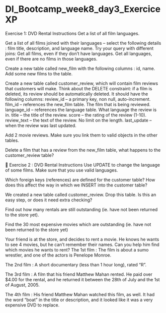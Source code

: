 # DI_Bootcamp_week8_day3_ExerciceXP

Exercise 1: DVD Rental
Instructions
Get a list of all film languages.

Get a list of all films joined with their languages – select the following details : film title, description, and language name. Try your query with different joins:
Get all films, even if they don’t have languages.
Get all languages, even if there are no films in those languages.

Create a new table called new_film with the following columns : id, name. Add some new films to the table.

Create a new table called customer_review, which will contain film reviews that customers will make.
Think about the DELETE constraint: if a film is deleted, its review should be automatically deleted.
It should have the following columns:
review_id – a primary key, non null, auto-increment.
film_id – references the new_film table. The film that is being reviewed.
language_id – references the language table. What language the review is in.
title – the title of the review.
score – the rating of the review (1-10).
review_text – the text of the review. No limit on the length.
last_update – when the review was last updated.

Add 2 movie reviews. Make sure you link them to valid objects in the other tables.

Delete a film that has a review from the new_film table, what happens to the customer_review table?


🌟 Exercise 2 : DVD Rental
Instructions
Use UPDATE to change the language of some films. Make sure that you use valid languages.

Which foreign keys (references) are defined for the customer table? How does this affect the way in which we INSERT into the customer table?

We created a new table called customer_review. Drop this table. Is this an easy step, or does it need extra checking?

Find out how many rentals are still outstanding (ie. have not been returned to the store yet).

Find the 30 most expensive movies which are outstanding (ie. have not been returned to the store yet)

Your friend is at the store, and decides to rent a movie. He knows he wants to see 4 movies, but he can’t remember their names. Can you help him find which movies he wants to rent?
The 1st film : The film is about a sumo wrestler, and one of the actors is Penelope Monroe.

The 2nd film : A short documentary (less than 1 hour long), rated “R”.

The 3rd film : A film that his friend Matthew Mahan rented. He paid over $4.00 for the rental, and he returned it between the 28th of July and the 1st of August, 2005.

The 4th film : His friend Matthew Mahan watched this film, as well. It had the word “boat” in the title or description, and it looked like it was a very expensive DVD to replace.
